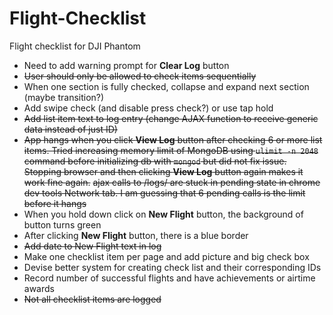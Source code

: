 # Flight-Checklist
Flight checklist for DJI Phantom

* Need to add warning prompt for **Clear Log** button
* ~~User should only be allowed to check items sequentially~~
* When one section is fully checked, collapse and expand next section (maybe transition?)
* Add swipe check (and disable press check?) or use tap hold
* ~~Add list item text to log entry (change AJAX function to receive generic data instead of just ID)~~
* ~~App hangs when you click **View Log** button after checking 6 or more list items. Tried increasing memory limit of MongoDB using `ulimit -n 2048` command before initializing db with `mongod` but did not fix issue. Stopping browser and then clicking **View Log** button again makes it work fine again.~~ ~~ajax calls to /logs/ are stuck in pending state in chrome dev tools Network tab. I am guessing that 6 pending calls is the limit before it hangs~~
* When you hold down click on **New Flight** button, the background of button turns green
* After clicking **New Flight** button, there is a blue border
* ~~Add date to New Flight text in log~~
* Make one checklist item per page and add picture and big check box
* Devise better system for creating check list and their corresponding IDs
* Record number of successful flights and have achievements or airtime awards
* ~~Not all checklist items are logged~~
